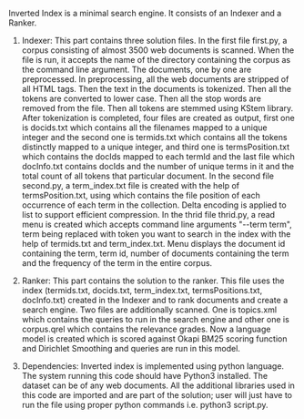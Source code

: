 Inverted Index is a minimal search engine. It consists of an Indexer and a Ranker.
1)	Indexer: This part contains three solution files. In the first file first.py, a corpus consisting of almost 3500 web documents is scanned. When the file is run, it accepts the name of the directory containing the corpus as the command line argument. The documents, one by one are preprocessed. In preprocessing, all the web documents are stripped of all HTML tags. Then the text in the documents is tokenized. Then all the tokens are converted to lower case. Then all the stop words are removed from the file. Then all tokens are stemmed using KStem library. After tokenization is completed, four files are created as output, first one is docids.txt which contains all the filenames mapped to a unique integer and the second one is termids.txt which contains all the tokens distinctly mapped to a unique integer, and third one is termsPosition.txt which contains the docIds mapped to each termId and the last file which docInfo.txt contains docIds and the number of unique terms in it and the total count of all tokens that particular document. In the second file second.py, a term_index.txt file is created with the help of termsPosition.txt, using which contains the file position of each occurrence of each term in the collection. Delta encoding is applied to list to support efficient compression. In the thrid file thrid.py, a read menu is created which accepts command line arguments "--term term", term being replaced with token you want to search in the index with the help of termids.txt and term_index.txt. Menu displays the document id containing the term, term id, number of documents containing the term and the frequency of the term in the entire corpus.

2)	Ranker: This part contains the solution to the ranker. This file uses the index (termids.txt, docids.txt, term_index.txt, termsPositions.txt, docInfo.txt) created in the Indexer and to rank documents and create a search engine. Two files are additionally scanned. One is topics.xml which contains the queries to run in the search engine and other one is corpus.qrel which contains the relevance grades. Now a language model is created which is scored against Okapi BM25 scoring function and Dirichlet Smoothing and queries are run in this model.

3)	Dependencies: Inverted index is implemented using python language. The system running this code should have Python3 installed. The dataset can be of any web documents. All the additional libraries used in this code are imported and are part of the solution; user will just have to run the file using proper python commands i.e. python3 script.py.
